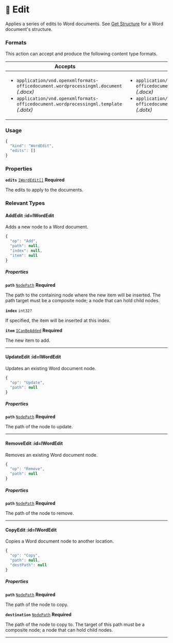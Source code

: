 # <small>:nut_and_bolt:</small> Edit

Applies a series of edits to Word documents. See [Get Structure](/word/get-structure) for a Word document's structure.
   
### Formats

This action can accept and produce the following content type formats.

| Accepts | Produces |
|-----|-----|
|<ul><li>`application/vnd.openxmlformats-officedocument.wordprocessingml.document` _(.docx)_</li><li>`application/vnd.openxmlformats-officedocument.wordprocessingml.template` _(.dotx)_</li></ul>|<ul><li>`application/vnd.openxmlformats-officedocument.wordprocessingml.document` _(.docx)_</li><li>`application/vnd.openxmlformats-officedocument.wordprocessingml.template` _(.dotx)_</li></ul>|

### Usage

```js
{
  "kind": "WordEdit",
  "edits": []
}
```
### Properties

**`edits`**  [`IWordEdit[]`](#IWordEdit) **Required**

The edits to apply to the documents.


### Relevant Types

#### AddEdit :id=IWordEdit

Adds a new node to a Word document.

```js
{
  "op": "Add",
  "path": null,
  "index": null,
  "item": null
}
```

##### Properties

**`path`**  [`NodePath`](#NodePath) **Required**

The path to the containing node where the new item will be inserted. The path target must be a composite node; a node that can hold child nodes.


**`index`**  `int32?`

If specified, the item will be inserted at this index.


**`item`**  [`ICanBeAdded`](#ICanBeAdded) **Required**

The new item to add.


---
#### UpdateEdit :id=IWordEdit

Updates an existing Word document node.

```js
{
  "op": "Update",
  "path": null
}
```

##### Properties

**`path`**  [`NodePath`](#NodePath) **Required**

The path of the node to update.


---
#### RemoveEdit :id=IWordEdit

Removes an existing Word document node.

```js
{
  "op": "Remove",
  "path": null
}
```

##### Properties

**`path`**  [`NodePath`](#NodePath) **Required**

The path of the node to remove.


---
#### CopyEdit :id=IWordEdit

Copies a Word document node to another location.

```js
{
  "op": "Copy",
  "path": null,
  "destPath": null
}
```

##### Properties

**`path`**  [`NodePath`](#NodePath) **Required**

The path of the node to copy.


**`destination`**  [`NodePath`](#NodePath) **Required**

The path of the node to copy to. The target of this path must be a composite node; a node that can hold child nodes.


---
